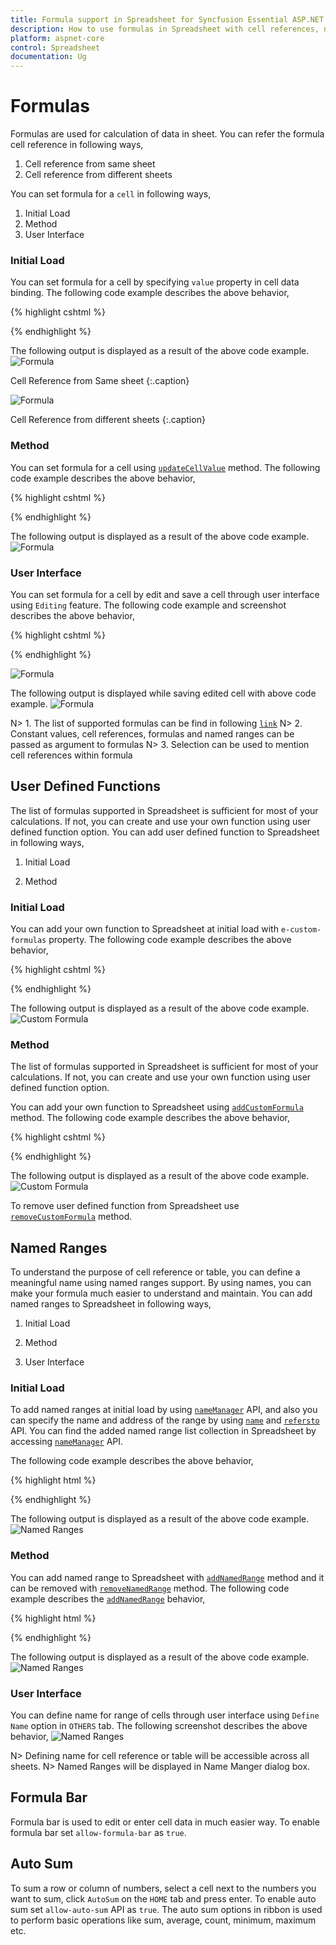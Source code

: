 ```yaml
---
title: Formula support in Spreadsheet for Syncfusion Essential ASP.NET Core
description: How to use formulas in Spreadsheet with cell references, named ranges etc.
platform: aspnet-core
control: Spreadsheet
documentation: Ug
---
```

# Formulas

Formulas are used for calculation of data in sheet. You can refer the formula cell reference in following ways,

1. Cell reference from same sheet
2. Cell reference from different sheets

You can set formula for a `cell` in following ways,

1. Initial Load
2. Method
3. User Interface

### Initial Load

You can set formula for a cell by specifying `value` property in cell data binding. The following code example describes the above behavior,

{% highlight cshtml %}

<ej-spread-sheet id="Spreadsheet">
    <e-sheets>
        <e-sheet>
           <e-rows>
               <e-row>
                   <e-cells>
                       <e-cell value="1"></e-cell>
                   </e-cells>
               </e-row>
               <e-row>
                   <e-cells>
                       <e-cell value="2"></e-cell>
                   </e-cells>
               </e-row>
               <e-row>
                   <e-cells>
                       <e-cell value="=SUM(A1,A2)"></e-cell>
                   </e-cells>
               </e-row>
           </e-rows>
        </e-sheet>
        <e-sheet>
            <e-rows>
               <e-row>
                   <e-cells>
                       <e-cell value="=Sheet1!A1:A2"></e-cell>
                   </e-cells>
               </e-row>
            </e-rows>
        </e-sheet>
    </e-sheets>
</ej-spread-sheet>

{% endhighlight %}

The following output is displayed as a result of the above code example.
![Formula](Formulas_images/Formula_img6.png)

Cell Reference from Same sheet
{:.caption}

![Formula](Formulas_images/Formula_img7.png)

Cell Reference from different sheets
{:.caption}

### Method

You can set formula for a cell using [`updateCellValue`](https://help.syncfusion.com/api/js/ejspreadsheet#methods:xledit-updatecellvalue "updateCellValue") method. The following code example describes the above behavior,

{% highlight cshtml %}

<ej-spread-sheet id="Spreadsheet" load-complete="loadComplete">
    <e-sheets>
        <e-sheet>
           <e-rows>
               <e-row>
                   <e-cells>
                       <e-cell value="1"></e-cell>
                   </e-cells>
               </e-row>
               <e-row>
                   <e-cells>
                       <e-cell value="2"></e-cell>
                   </e-cells>
               </e-row>
           </e-rows>
        </e-sheet>
    </e-sheets>
</ej-spread-sheet>

<script type="text/javascript">
    function loadComplete(args) {
        this.XLEdit.updateCellValue({ rowIndex: 2, colIndex: 0 }, "=SUM(A1,A2)");
    }
</script>

{% endhighlight %}

The following output is displayed as a result of the above code example.
![Formula](Formulas_images/Formula_img1.png)

### User Interface

You can set formula for a cell by edit and save a cell through user interface using `Editing` feature. The following code example and screenshot describes the above behavior,

{% highlight cshtml %}

<ej-spread-sheet id="Spreadsheet">
    <e-sheets>
        <e-sheet>
           <e-rows>
               <e-row>
                   <e-cells>
                       <e-cell value="1"></e-cell>
                   </e-cells>
               </e-row>
               <e-row>
                   <e-cells>
                       <e-cell value="2"></e-cell>
                   </e-cells>
               </e-row>
           </e-rows>
        </e-sheet>
    </e-sheets>
</ej-spread-sheet>

{% endhighlight %}

![Formula](Formulas_images/Formula_img2.png)

The following output is displayed while saving edited cell with above code example.
![Formula](Formulas_images/Formula_img1.png)

N> 1. The list of supported formulas can be find in following [`link`](https://help.syncfusion.com/js/calculate/supported-formulas/supported-formulas "link")
N> 2. Constant values, cell references, formulas and named ranges can be passed as argument to formulas
N> 3. Selection can be used to mention cell references within formula

## User Defined Functions

The list of formulas supported in Spreadsheet is sufficient for most of your calculations. If not, you can create and use your own function using user defined function option. You can add user defined function to Spreadsheet in following ways,

1. Initial Load

2. Method


### Initial Load

You can add your own function to Spreadsheet at initial load with `e-custom-formulas` property. The following code example describes the above behavior,

{% highlight cshtml %}

<ej-spread-sheet id="Spreadsheet">
    <e-custom-formulas>
        <e-custom-formula formula-name="CUSTOMTOTAL" function-name="customTotal"></e-custom-formula>
    </e-custom-formulas>
    <e-sheets>
        <e-sheet>
            <e-rows>
                <e-row>
                    <e-cells>
                        <e-cell value="1"></e-cell>
                    </e-cells>
                </e-row>
                <e-row>
                    <e-cells>
                        <e-cell value="2"></e-cell>
                    </e-cells>
                </e-row>
                <e-row>
                    <e-cells>
                        <e-cell value="=CUSTOMTOTAL(A1,A2,3)"></e-cell>
                    </e-cells>
                </e-row>
            </e-rows>
        </e-sheet>
    </e-sheets>
</ej-spread-sheet>

<script type="text/javascript">
    function customTotal(args) {
        var param1, param2, param3, value, xlObj = $('#Spreadsheet').data("ejSpreadsheet"),
        argument = xlObj.getValueFromFormulaArg(args);
        param1 = argument["arg1"];
        param2 = argument["arg2"];
        param3 = argument["arg3"];
        value = param1 * param2 + param3;
        return value;
    }
</script>

{% endhighlight %}

The following output is displayed as a result of the above code example.
![Custom Formula](Formulas_images/Formula_img5.png)

### Method

The list of formulas supported in Spreadsheet is sufficient for most of your calculations. If not, you can create and use your own function using user defined function option.

You can add your own function to Spreadsheet using [`addCustomFormula`](https://help.syncfusion.com/js/api/ejspreadsheet#methods:addcustomformula "addCustomFormula") method. The following code example describes the above behavior,

{% highlight cshtml %}

<ej-spread-sheet id="Spreadsheet" load-complete="loadComplete">
    <e-sheets>
        <e-sheet>
           <e-rows>
               <e-row>
                   <e-cells>
                       <e-cell value="1"></e-cell>
                   </e-cells>
               </e-row>
               <e-row>
                   <e-cells>
                       <e-cell value="2"></e-cell>
                   </e-cells>
               </e-row>
           </e-rows>
        </e-sheet>
    </e-sheets>
</ej-spread-sheet>

<script type="text/javascript">
    function loadComplete() {
        this.addCustomFormula("CUSTOMTOTAL", "customTotal");
        this.XLEdit.updateCellValue({ rowIndex: 2, colIndex: 0 }, "=CUSTOMTOTAL(A1,A2,3)");
    }
    function customTotal(args) {
        var param1, param2, param3, value, xlObj = $('#Spreadsheet').data("ejSpreadsheet"),
        argument = xlObj.getValueFromFormulaArg(args);
        param1 = argument["arg1"];
        param2 = argument["arg2"];
        param3 = argument["arg3"];
        value = param1 * param2 + param3;
        return value;
    }
</script>

{% endhighlight %}

The following output is displayed as a result of the above code example.
![Custom Formula](Formulas_images/Formula_img5.png)

To remove user defined function from Spreadsheet use [`removeCustomFormula`](https://help.syncfusion.com/js/api/ejspreadsheet#methods:removecustomformula "removeCustomFormula") method.

## Named Ranges

To understand the purpose of cell reference or table, you can define a meaningful name using named ranges support. By using names, you can make your formula much easier to understand and maintain. You can add named ranges to Spreadsheet in following ways,
    
1. Initial Load

2. Method

3. User Interface

### Initial Load

To add named ranges at initial load by using [`nameManager`](https://help.syncfusion.com/api/js/ejspreadsheet#members:namemanager "nameManager") API, and also you can specify the name and address of the range by using [`name`](https://help.syncfusion.com/api/js/ejspreadsheet#members:namemanager-name "name") and [`refersto`](https://help.syncfusion.com/api/js/ejspreadsheet#members:namemanager-refersto "refersto") API. You can find the added named range list collection in Spreadsheet by accessing [`nameManager`](https://help.syncfusion.com/api/js/ejspreadsheet#members:namemanager "nameManager") API.

The following code example describes the above behavior,

{% highlight html %}

<ej-spread-sheet id="Spreadsheet">
    <e-name-managers>
        <e-name-manager name="inputrange" refersto="=Sheet1!$A$1:$A$2"></e-name-manager>
    </e-name-managers>
    <e-sheets>
        <e-sheet>
            <e-rows>
                <e-row>
                    <e-cells>
                        <e-cell value="1"></e-cell>
                    </e-cells>
                </e-row>
                <e-row>
                    <e-cells>
                        <e-cell value="2"></e-cell>
                    </e-cells>
                </e-row>
                <e-row>
                    <e-cells>
                        <e-cell value="=SUM(inputrange)"></e-cell>
                    </e-cells>
                </e-row>
            </e-rows>
        </e-sheet>
    </e-sheets>
</ej-spread-sheet>

{% endhighlight %}

The following output is displayed as a result of the above code example.
![Named Ranges](Formulas_images/Formula_img3.png)

### Method

You can add named range to Spreadsheet with [`addNamedRange`](https://help.syncfusion.com/api/js/ejspreadsheet#methods:xlribbon-addnamedrange "addNamedRange") method and it can be removed with [`removeNamedRange`](https://help.syncfusion.com/api/js/ejspreadsheet#methods:xlribbon-removenamedrange "removeNamedRange") method. The following code example describes the [`addNamedRange`](https://help.syncfusion.com/api/js/ejspreadsheet#methods:xlribbon-addnamedrange "addNamedRange") behavior,

{% highlight html %}

<ej-spread-sheet id="Spreadsheet" load-complete="loadComplete">
    <e-sheets>
        <e-sheet>
            <e-rows>
                <e-row>
                    <e-cells>
                        <e-cell value="1"></e-cell>
                    </e-cells>
                </e-row>
                <e-row>
                    <e-cells>
                        <e-cell value="2"></e-cell>
                    </e-cells>
                </e-row>
            </e-rows>
        </e-sheet>
    </e-sheets>
</ej-spread-sheet>

<script type="text/javascript">
    function loadComplete() {
        this.XLRibbon.addNamedRange("inputrange", "=Sheet1!$A$1:$A$2", "named range demo", this.getActiveSheetIndex());
        this.XLEdit.updateCellValue({ rowIndex: 2, colIndex: 0 }, "=SUM(inputrange)");
    }
</script>

{% endhighlight %}

The following output is displayed as a result of the above code example.
![Named Ranges](Formulas_images/Formula_img3.png)

### User Interface

You can define name for range of cells through user interface using `Define Name` option in `OTHERS` tab. The following screenshot describes the above behavior,
![Named Ranges](Formulas_images/Formula_img4.png)

N> Defining name for cell reference or table will be accessible across all sheets.
N> Named Ranges will be displayed in Name Manger dialog box.

## Formula Bar

Formula bar is used to edit or enter cell data in much easier way. To enable formula bar set `allow-formula-bar` as `true`.

## Auto Sum

To sum a row or column of numbers, select a cell next to the numbers you want to sum, click `AutoSum` on the `HOME` tab and press enter. To enable auto sum set `allow-auto-sum` API as `true`.
The auto sum options in ribbon is used to perform basic operations like sum, average, count, minimum, maximum etc.